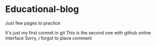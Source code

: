 # Educational-blog
Just few pages to practice

It's just my first commit in git
This is the second one with github online interface
Sorry, i forgot to place comment
